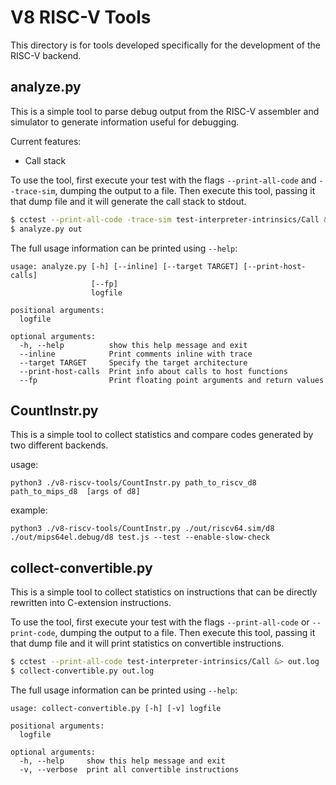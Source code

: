 # V8 RISC-V Tools

This directory is for tools developed specifically for the development of the RISC-V backend.

## analyze.py

This is a simple tool to parse debug output from the RISC-V assembler and
simulator to generate information useful for debugging.

Current features:
* Call stack

To use the tool, first execute your test with the flags `--print-all-code` and
`--trace-sim`, dumping the output to a file. Then execute this tool, passing
it that dump file and it will generate the call stack to stdout.
```bash
$ cctest --print-all-code -trace-sim test-interpreter-intrinsics/Call &> out
$ analyze.py out
```

The full usage information can be printed using `--help`:
```
usage: analyze.py [-h] [--inline] [--target TARGET] [--print-host-calls]
                  [--fp]
                  logfile

positional arguments:
  logfile

optional arguments:
  -h, --help          show this help message and exit
  --inline            Print comments inline with trace
  --target TARGET     Specify the target architecture
  --print-host-calls  Print info about calls to host functions
  --fp                Print floating point arguments and return values
```

## CountInstr.py

This is a simple tool to collect statistics and compare codes generated by two different backends.

usage:
```
python3 ./v8-riscv-tools/CountInstr.py path_to_riscv_d8 path_to_mips_d8  [args of d8]
```
example:
```
python3 ./v8-riscv-tools/CountInstr.py ./out/riscv64.sim/d8 ./out/mips64el.debug/d8 test.js --test --enable-slow-check
```

## collect-convertible.py 

This is a simple tool to collect statistics on instructions that can be directly rewritten into C-extension instructions.

To use the tool, first execute your test with the flags `--print-all-code` or
`--print-code`, dumping the output to a file. Then execute this tool, passing
it that dump file and it will print statistics on convertible instructions.
```bash
$ cctest --print-all-code test-interpreter-intrinsics/Call &> out.log
$ collect-convertible.py out.log
```

The full usage information can be printed using `--help`:
```
usage: collect-convertible.py [-h] [-v] logfile

positional arguments:
  logfile

optional arguments:
  -h, --help     show this help message and exit
  -v, --verbose  print all convertible instructions
```

